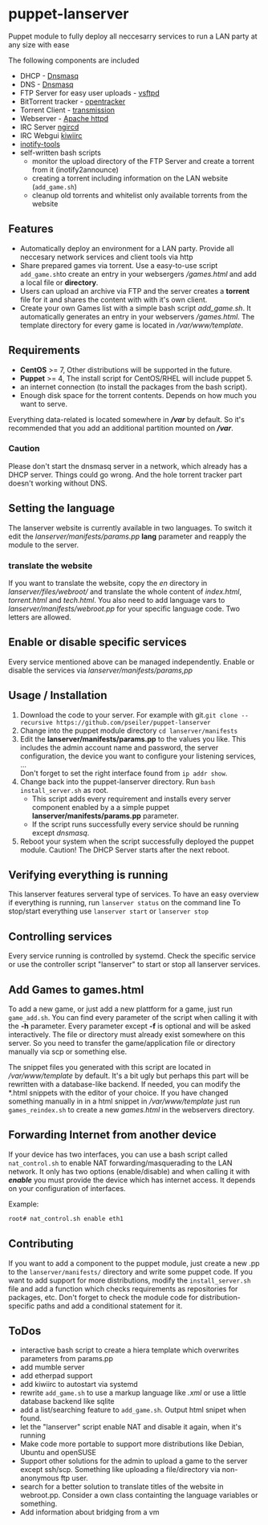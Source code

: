 # puppet-lanserver
Puppet module to fully deploy all neccesarry services to run a LAN party at any size with ease

The following components are included
* DHCP - [Dnsmasq](http://www.thekelleys.org.uk/dnsmasq/doc.html)
* DNS - [Dnsmasq](http://www.thekelleys.org.uk/dnsmasq/doc.html)
* FTP Server for easy user uploads - [vsftpd](https://security.appspot.com/vsftpd.html)
* BitTorrent tracker - [opentracker](http://erdgeist.org/arts/software/opentracker/)
* Torrent Client - [transmission](http://transmissionbt.com/)
* Webserver - [Apache httpd](https://httpd.apache.org/)
* IRC Server [ngircd](https://ngircd.barton.de/index.php.en)
* IRC Webgui [kiwiirc](https://kiwiirc.com/)
* [inotify-tools](https://mirrors.edge.kernel.org/pub/linux/kernel/people/rml/inotify/README)
* self-written bash scripts
    * monitor the upload directory of the FTP Server and create a torrent from it (inotify2announce)
    * creating a torrent including information on the LAN website (``add_game.sh``)
    * cleanup old torrents and whitelist only available torrents from the website

## Features
* Automatically deploy an environment for a LAN party. Provide all neccesary network services and client tools via http
* Share prepared games via torrent. Use a easy-to-use script ``add_game.sh``to create an entry in your websergers */games.html* and add a local file or **directory**.
* Users can upload an archive via FTP and the server creates a **torrent** file for it and shares the content with with it's own client.
* Create your own Games list with a simple bash script *add\_game.sh*. It automatically generates an entry in your webservers */games.html*.
  The template directory for every game is located in */var/www/template*.

## Requirements
* **CentOS** >= 7, Other distributions will be supported in the future.
* **Puppet** >= 4, The install script for CentOS/RHEL will include puppet 5.
* an internet connection (to install the packages from the bash script).
* Enough disk space for the torrent contents. Depends on how much you want
  to serve.

Everything data-related is located somewhere in ***/var*** by default. So it's recommended that you add an additional partition mounted on ***/var***.

### Caution
Please don't start the dnsmasq server in a network, which already has a DHCP server. Things could go wrong.
And the hole torrent tracker part doesn't working without DNS.

## Setting the language
The lanserver website is currently available in two languages.
To switch it edit the *lanserver/manifests/params.pp* **lang** parameter and reapply the module to the server.
### translate the website
If you want to translate the website, copy the *en* directory in *lanserver/files/webroot/* and translate the whole content of *index.html*, *torrent.html* and *tech.html*.
You also need to add language vars to *lanserver/manifests/webroot.pp* for your specific language code. Two letters are allowed.

## Enable or disable specific services
Every service mentioned above can be managed independently. Enable or disable the services via *lanserver/manifests/params,pp*

## Usage / Installation
1. Download the code to your server. For example with git.``git clone --recursive https://github.com/pseiler/puppet-lanserver``
1. Change into the puppet module directory ``cd lanserver/manifests``
1. Edit the **lanserver/manifests/params.pp** to the values you like. This includes the admin account name and password, the server configuration, the device you want to configure your listening services, ...</br>Don't forget to set the right interface found from ``ip addr show``.
1. Change back into the puppet-lanserver directory. Run ``bash install_server.sh`` as root.
    * This script adds every requirement and installs every server component enabled by a a simple puppet **lanserver/manifests/params.pp** parameter.
    * If the script runs successfully every service should be running except *dnsmasq*.
1. Reboot your system when the script successfully deployed the puppet module. Caution! The DHCP Server starts after the next reboot.

## Verifying everything is running
This lanserver features serveral type of services.
To have an easy overview if everything is running,
run ``lanserver status`` on the command line
To stop/start everything use
``lanserver start``
or
``lanserver stop``

## Controlling services
Every service running is controlled by systemd.
Check the specific service or use the controller script
"lanserver" to start or stop all lanserver services.

## Add Games to games.html
To add a new game, or just add a new plattform for a game, just run ``game_add.sh``. You can find every parameter of the script when calling it with the **-h** parameter.
Every parameter except **-f** is optional and will be asked interactively. The file or directory must already exist somewhere on this server. So you need to transfer the game/application file or directory manually via scp or something else.

The snippet files you generated with this script are located in */var/www/template* by default. It's a bit ugly but perhaps this part will be rewritten with a database-like backend.
If needed, you can modify the \*.html snippets with the editor of your choice.
If you have changed something manually in in a html snippet in */var/www/template* just run ``games_reindex.sh`` to create a new *games.html* in the webservers directory.


## Forwarding Internet from another device
If your device has two interfaces, you can use a bash script called ``nat_control.sh`` to enable NAT forwarding/masquerading to the LAN network.
It only has two options (enable/disable) and when calling it with ***enable*** you must provide the device which has internet access. It depends on your configuration of interfaces.

Example:
```bash
root# nat_control.sh enable eth1
```

## Contributing
If you want to add a component to the puppet module, just create a new <component>.pp to the ``lanserver/manifests/`` directory and write some puppet code. If you want to add support for more distributions, modify the ``install_server.sh`` file and add a function which checks requirements as repositories for packages, etc. Don't forget to check the module code for distribution-specific paths and add a conditional statement for it.

## ToDos
* interactive bash script to create a hiera template which overwrites parameters from params.pp
* add mumble server
* add etherpad support
* add kiwiirc to autostart via systemd
* rewrite ``add_game.sh`` to use a markup language like *.xml* or use a little database backend like sqlite
* add a list/searching feature to ``add_game.sh``. Output html snipet when found.
* let the "lanserver" script enable NAT and disable it again, when it's running
* Make code more portable to support more distributions like Debian, Ubuntu and openSUSE
* Support other solutions for the admin to upload a game to the server except ssh/scp. Something like uploading a file/directory via non-anonymous ftp user.
* search for a better solution to translate titles of the website in webroot.pp. Consider a own class containting the language variables or something.
* Add information about bridging from a vm
